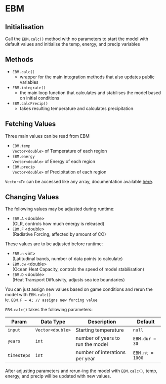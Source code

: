# **EBM**

## **Initialisation**

Call the `EBM.calc()` method with no parameters to start the model with default values and initialise the temp, energy, and precip variables

## **Methods**

- `EBM.calc()`
  - wrapper for the main integration methods that also updates public variables
- `EBM.integrate()`
  - the main loop function that calculates and stabilises the model based on initial conditions
- `EBM.calcPrecip()`
  - takes resulting temperature and calculates precipitation

## **Fetching Values**

Three main values can be read from EBM

- `EBM.temp`<br>
  `Vector<double>` of Temperature of each region
- `EBM.energy`<br>
  `Vector<double>` of Energy of each region
- `EBM.precip`<br>
  `Vector<double>` of Precipitation of each region

`Vector<T>` can be accessed like any array, documentation available [here](https://numerics.mathdotnet.com/api/MathNet.Numerics.LinearAlgebra.Double/Vector.htm).

## **Changing Values**

The following values may be adjusted during runtime:

- `EBM.A` \<double> <br>
  (OLR, controls how much energy is released)
- `EBM.F` \<double> <br>
  (Radiative Forcing, affected by amount of CO)<br>

These values are to be adjusted before runtime:

- `EBM.n` \<int> <br>
  (Latitudinal bands, number of data points to calculate)
- `EBM.cw` \<double> <br>
  (Ocean Heat Capacity, controls the speed of model stabilisation)<br>
- `EBM.D` \<double> <br>
  (Heat Transport Diffusivity, adjusts sea ice boundaries)

You can just assign new values based on game conditions and rerun the model with `EBM.calc()`<br>
ie. `EBM.F = 4; // assigns new forcing value`

`EBM.calc()` takes the following parameters:<br>

| Param | Data Type | Description | Default |
| --- | --- | --- | --- |
| `input`     | `Vector<double>` | Starting temperature             | `null`          |
| `years`     | `int`            | number of years to run the model | `EBM.dur = 30`  |
| `timesteps` | `int`            | number of interations per year   | `EBM.nt = 1000` |

After adjusting parameters and rerun-ing the model with `EBM.calc()`, temp, energy, and precip will be updated with new values.
